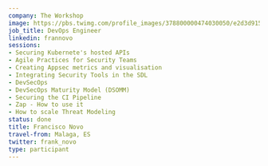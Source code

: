 ```yaml
---
company: The Workshop
image: https://pbs.twimg.com/profile_images/378800000474030050/e2d3d915fb56f536ee1374e2d6ca63ee_400x400.jpeg
job_title: DevOps Engineer
linkedin: frannovo
sessions:
- Securing Kubernete's hosted APIs
- Agile Practices for Security Teams
- Creating Appsec metrics and visualisation
- Integrating Security Tools in the SDL
- DevSecOps
- DevSecOps Maturity Model (DSOMM)
- Securing the CI Pipeline
- Zap - How to use it
- How to scale Threat Modeling
status: done
title: Francisco Novo
travel-from: Malaga, ES
twitter: frank_novo
type: participant
---
```


<!-- put more details about participant here -->